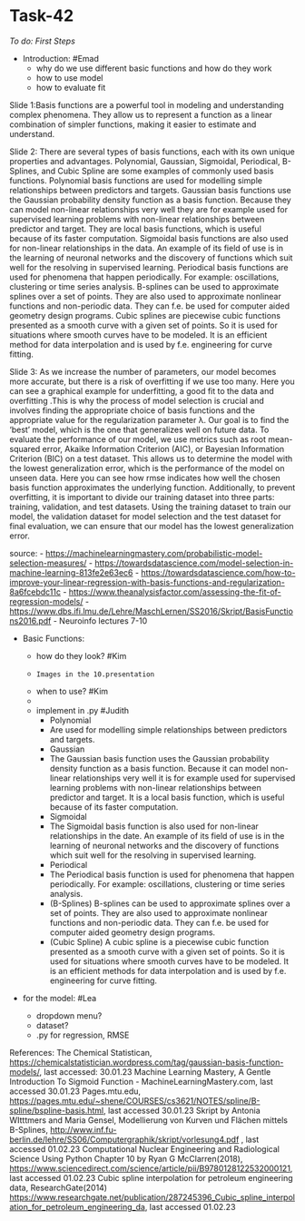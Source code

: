 # Task-42

*To do: First Steps*

- Introduction: #Emad
     - why do we use different basic functions and how do they work
     - how to use model
     - how to evaluate fit

Slide 1:Basis functions are a powerful tool in modeling and understanding complex phenomena. They allow us to represent a function as a linear combination of simpler functions, making it easier to estimate and understand. 

Slide 2: There are several types of basis functions, each with its own unique properties and advantages. Polynomial, Gaussian, Sigmoidal, Periodical, B-Splines, and Cubic Spline are some examples of commonly used basis functions. 
Polynomial basis functions are used for modelling simple relationships between predictors and targets.
Gaussian basis functions use the Gaussian probability density function as a basis function. Because they can model non-linear relationships very well they are for example used for supervised learning problems with non-linear relationships between predictor and target. They are local basis functions, which is useful because of its faster computation.
Sigmoidal basis functions are also used for non-linear relationships in the data. An example of its field of use is in the learning of neuronal networks and the discovery of  functions which suit well for the resolving in supervised learning.
Periodical basis functions are used for phenomena that happen periodically. For example: oscillations, clustering or time series analysis.
B-splines can be used to approximate splines over a set of points. They are also used to approximate nonlinear functions and non-periodic data. They can f.e. be used for computer aided geometry design programs.
Cubic splines are piecewise cubic functions presented as a smooth curve with a given set of points. So it is used for situations where smooth curves have to be modeled. It is an efficient method for data interpolation and is used by f.e. engineering for curve fitting.
 
Slide 3: As we increase the number of parameters, our model becomes more accurate, but there is a risk of overfitting if we use too many. Here you can see a graphical example for underfitting, a good fit to the data and overfitting .This is why the process of model selection is crucial and involves finding the appropriate choice of basis functions and the appropriate value for the regularization parameter λ. Our goal is to find the ‘best’ model, which is the one that generalizes well on future data.
To evaluate the performance of our model, we use metrics such as root mean-squared error, Akaike Information Criterion (AIC), or Bayesian Information Criterion (BIC) on a test dataset. This allows us to determine the model with the lowest generalization error, which is the performance of the model on unseen data. Here you can see how rmse indicates how well the chosen basis function approximates the underlying function. Additionally, to prevent overfitting, it is important to divide our training dataset into three parts: training, validation, and test datasets. Using the training dataset to train our model, the validation dataset for model selection and the test dataset for final evaluation, we can ensure that our model has the lowest generalization error.

source:
     - https://machinelearningmastery.com/probabilistic-model-selection-measures/
     - https://towardsdatascience.com/model-selection-in-machine-learning-813fe2e63ec6
     - https://towardsdatascience.com/how-to-improve-your-linear-regression-with-basis-functions-and-regularization-8a6fcebdc11c
     - https://www.theanalysisfactor.com/assessing-the-fit-of-regression-models/
     - https://www.dbs.ifi.lmu.de/Lehre/MaschLernen/SS2016/Skript/BasisFunctions2016.pdf
     - Neuroinfo lectures 7-10
       
- Basic Functions: 
    - how do they look? #Kim
    -     Images in the 10.presentation    
    - when to use? #Kim
    - 
    - implement in .py #Judith
        - Polynomial
        - Are used for modelling simple relationships between predictors             and targets.
        - Gaussian
        - The Gaussian basis function uses the Gaussian probability               density function as a basis function. Because it can model               non-linear relationships very well it is for example used for           supervised learning problems with non-linear relationships               between predictor and target. It is a local basis function,              which is useful because of its faster computation.
        - Sigmoidal
        - The Sigmoidal basis function is also used for non-linear                 relationships in the date. An example of its field of use is             in the learning of neuronal networks and the discovery of               functions which suit well for the resolving in supervised               learning.
        - Periodical
        - The Periodical basis function is used for phenomena that                  happen periodically. For example: oscillations, clustering or            time series analysis.
        - (B-Splines)
          B-splines can be used to approximate splines over a set of               points. They are also used to approximate nonlinear functions             and non-periodic data. They can f.e. be used for computer                 aided geometry design programs.
        - (Cubic Spline)
          A cubic spline is a piecewise cubic function presented as a               smooth curve with a given set of points. So it is used for               situations where smooth curves have to be modeled. It is an               efficient methods for data interpolation and is used by f.e.             engineering for curve fitting.
    
- for the model: #Lea
    - dropdown menu?
    - dataset?
    - .py for regression, RMSE
    
    
    
References:
The Chemical Statistican, https://chemicalstatistician.wordpress.com/tag/gaussian-basis-function-models/, last accessed: 30.01.23
Machine Learning Mastery, A Gentle Introduction To Sigmoid Function - MachineLearningMastery.com, last accessed 30.01.23
Pages.mtu.edu, https://pages.mtu.edu/~shene/COURSES/cs3621/NOTES/spline/B-spline/bspline-basis.html, last accessed 30.01.23
Skript by Antonia WItttmers and Maria Gensel, Modellierung von Kurven und Flächen mittels B-Splines, http://www.inf.fu-berlin.de/lehre/SS06/Computergraphik/skript/vorlesung4.pdf , last accessed 01.02.23
Computational Nuclear Engineering and Radiological Science Using Python Chapter 10 by Ryan G McClarren(2018), https://www.sciencedirect.com/science/article/pii/B9780128122532000121, last accessed 01.02.23
Cubic spline interpolation for petroleum engineering data, ResearchGate(2014) https://www.researchgate.net/publication/287245396_Cubic_spline_interpolation_for_petroleum_engineering_da, last accessed 01.02.23

